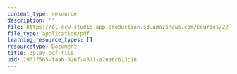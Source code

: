 ```yaml
---
content_type: resource
description: ''
file: https://ol-ocw-studio-app-production.s3.amazonaws.com/courses/22-01-introduction-to-nuclear-engineering-and-ionizing-radiation-fall-2016/7933f565faab026f4371a2ea6c613c18_G8LHGY3i01Q.pdf
file_type: application/pdf
learning_resource_types: []
resourcetype: Document
title: 3play pdf file
uid: 7933f565-faab-026f-4371-a2ea6c613c18
---
```

